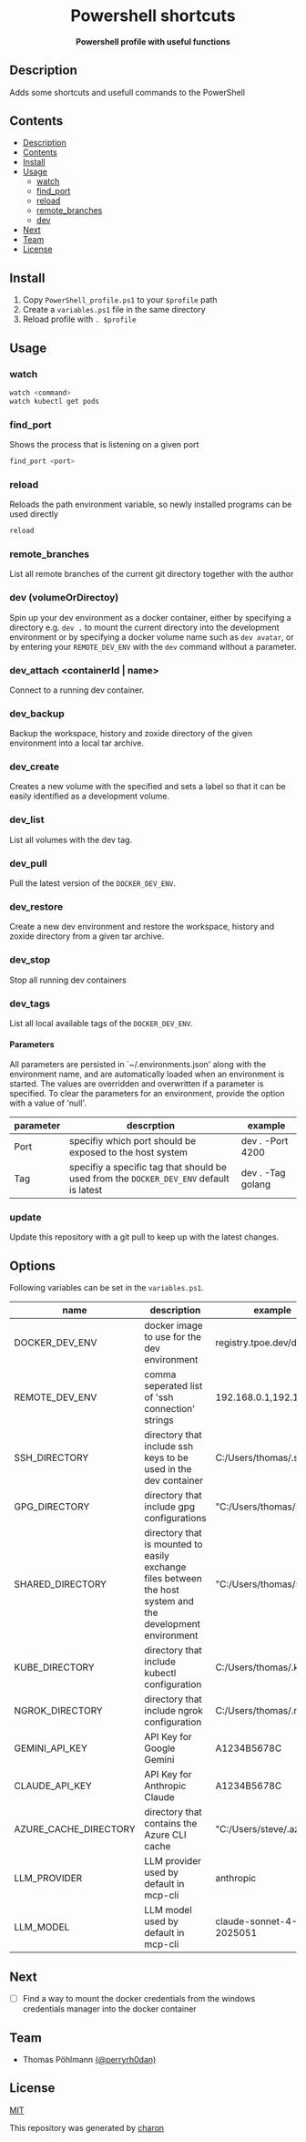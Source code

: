 <h1 align="center">
  Powershell shortcuts
</h1>

<h4 align="center">
  Powershell profile with useful functions
</h4>

## Description

Adds some shortcuts and usefull commands to the PowerShell

## Contents

-   [Description](#description)
-   [Contents](#contents)
-   [Install](#install)
-   [Usage](#usage)
    -   [watch](#watch)
    -   [find_port](#find_port)
    -   [reload](#reload)
    -   [remote_branches](#remote_branches)
    -   [dev](#dev)
-   [Next](#next)
-   [Team](#team)
-   [License](#license)

## Install

1. Copy `PowerShell_profile.ps1` to your `$profile` path
2. Create a `variables.ps1` file in the same directory
3. Reload profile with `. $profile`

## Usage

### watch

```bash
watch <command>
watch kubectl get pods
```

### find_port

Shows the process that is listening on a given port

```bash
find_port <port>
```

### reload

Reloads the path environment variable, so newly installed programs can be used directly

```bash
reload
```

### remote_branches

List all remote branches of the current git directory together with the author

### dev (volumeOrDirectoy)

Spin up your dev environment as a docker container, either by specifying a directory e.g. `dev .` to mount the current directory into the development environment or by specifying a docker volume name such as `dev avatar`, or by entering your `REMOTE_DEV_ENV` with the `dev` command without a parameter.

### dev_attach <containerId | name>

Connect to a running dev container.

### dev_backup <name>

Backup the workspace, history and zoxide directory of the given environment into a local tar archive.

### dev_create <name>

Creates a new volume with the specified <name> and sets a label so that it can be easily identified as a development volume.

### dev_list

List all volumes with the dev tag.

### dev_pull

Pull the latest version of the `DOCKER_DEV_ENV`.

### dev_restore <name> <path>

Create a new dev environment and restore the workspace, history and zoxide directory from a given tar archive.

### dev_stop

Stop all running dev containers

### dev_tags

List all local available tags of the `DOCKER_DEV_ENV`.

#### Parameters

All parameters are persisted in `~/.environments.json' along with the environment name, and are automatically loaded when an environment is started.
The values are overridden and overwritten if a parameter is specified. To clear the parameters for an environment, provide the option with a value of 'null'.

| parameter | descrption                                                                              | example           |
| --------- | --------------------------------------------------------------------------------------- | ----------------- |
| Port      | specifiy which port should be exposed to the host system                                | dev . -Port 4200  |
| Tag       | specifiy a specific tag that should be used from the `DOCKER_DEV_ENV` default is latest | dev . -Tag golang |

### update

Update this repository with a git pull to keep up with the latest changes.

## Options

Following variables can be set in the `variables.ps1`.

| name                      | description                                                                                                | example                  |
| ------------------------- | ---------------------------------------------------------------------------------------------------------- | ------------------------ |
| DOCKER_DEV_ENV            | docker image to use for the dev environment                                                                | registry.tpoe.dev/dev    |
| REMOTE_DEV_ENV            | comma seperated list of 'ssh connection' strings                                                           | 192.168.0.1,192.168.0.2  |
| SSH_DIRECTORY             | directory that include ssh keys to be used in the dev container                                            | C:/Users/thomas/.ssh     |
| GPG_DIRECTORY             | directory that include gpg configurations                                                                  | "C:/Users/thomas/.gnupg" |
| SHARED_DIRECTORY          | directory that is mounted to easily exchange files between the host system and the development environment | "C:/Users/thomas/shared" |
| KUBE_DIRECTORY            | directory that include kubectl configuration                                                               | C:/Users/thomas/.kube    |
| NGROK_DIRECTORY           | directory that include ngrok configuration                                                                 | C:/Users/thomas/.ngrok   |
| GEMINI_API_KEY            | API Key for Google Gemini                                                                                  | A1234B5678C              |
| CLAUDE_API_KEY            | API Key for Anthropic Claude                                                                               | A1234B5678C              |
| AZURE_CACHE_DIRECTORY     | directory that contains the Azure CLI cache                                                                | "C:/Users/steve/.azure   |
| LLM_PROVIDER              | LLM provider used by default in mcp-cli                                                                    | anthropic                |
| LLM_MODEL                 | LLM model used by default in mcp-cli                                                                       | claude-sonnet-4-2025051   |

## Next

-   [ ] Find a way to mount the docker credentials from the windows credentials manager into the docker container

## Team

-   Thomas Pöhlmann [(@perryrh0dan)](https://github.com/perryrh0dan)

## License

[MIT](https://github.com/perryrh0dan/passline/blob/master/license.md)

This repository was generated by [charon](https://github.com/perryrh0dan/charon)
